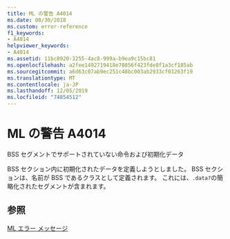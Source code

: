 ```yaml
---
title: ML の警告 A4014
ms.date: 08/30/2018
ms.custom: error-reference
f1_keywords:
- A4014
helpviewer_keywords:
- A4014
ms.assetid: 11bc8920-3255-4ac8-999a-b9ea9c15bc81
ms.openlocfilehash: a2fee1492719418e70856f423fde8f1a3cf185ab
ms.sourcegitcommit: a6d63c07ab9ec251c48bc003ab2933cf01263f19
ms.translationtype: MT
ms.contentlocale: ja-JP
ms.lasthandoff: 12/05/2019
ms.locfileid: "74854512"
---
```

# <a name="ml-warning-a4014"></a>ML の警告 A4014

BSS セグメントでサポートされていない命令および初期化データ

BSS セクション内に初期化されたデータを定義しようとしました。  BSS セクションは、名前が BSS であるクラスとして定義されます。  これには、`.data?`の簡略化されたセグメントが含まれます。

## <a name="see-also"></a>参照

[ML エラー メッセージ](../../assembler/masm/ml-error-messages.md)<br/>
